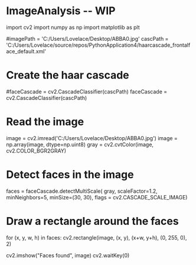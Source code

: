 # ImageAnalysis -- WIP
import cv2
import numpy as np
import matplotlib as plt


#imagePath = 'C:/Users/Lovelace/Desktop/ABBA0.jpg'
cascPath = 'C:/Users/Lovelace/source/repos/PythonApplication4/haarcascade_frontalface_default.xml'
# Create the haar cascade
#faceCascade = cv2.CascadeClassifier(cascPath)
faceCascade = cv2.CascadeClassifier(cascPath)
# Read the image
image = cv2.imread('C:/Users/Lovelace/Desktop/ABBA0.jpg')
image = np.array(image, dtype=np.uint8)
gray = cv2.cvtColor(image, cv2.COLOR_BGR2GRAY)
# Detect faces in the image
faces = faceCascade.detectMultiScale(
    gray,
    scaleFactor=1.2,
    minNeighbors=5,
    minSize=(30, 30),
    flags = cv2.CASCADE_SCALE_IMAGE)

# Draw a rectangle around the faces
for (x, y, w, h) in faces:
    cv2.rectangle(image, (x, y), (x+w, y+h), (0, 255, 0), 2)


cv2.imshow("Faces found", image)
cv2.waitKey(0)
